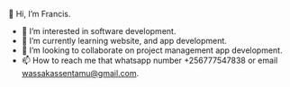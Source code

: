 👋 Hi, I’m Francis.
- 👀 I’m interested in software development. 
- 🌱 I’m currently learning website, and app development. 
- 💞️ I’m looking to collaborate on project management app development. 
- 📫 How to reach me that whatsapp number +256777547838 or email wassakassentamu@gmail.com. 

<!---
Francishager/Francishager is a ✨ special ✨ repository because its `README.md` (this file) appears on your GitHub profile.
You can click the Preview link to take a look at your changes.
--->
